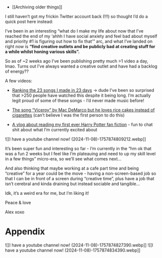 - [[Archiving older things]]

I still haven’t got my frickin Twitter account back (!!!) so thought I’d do a quick post here instead:

I’ve been in an interesting “what do I make my life about now that I’ve reached the end of my ‘ahhh I have social anxiety and feel bad about myself and priority #1 is figuring out how to fix that’” arc, and what I’ve landed on right now is **“find creative outlets and be publicly bad at creating stuff for a while whilst honing various skills”.**

So as of ~2 weeks ago I’ve been publishing pretty much >1 video a day, lmao. Turns out I’ve always wanted a creative outlet and have had a backlog of energy??

A few videos:

- [Ranking the 23 songs I made in 23 days](https://www.youtube.com/watch?v=YGNxfy_3RVI) → dude I’ve been so surprised that >250 people have watched this despite it being long. I’m actually legit proud of some of these songs - I’d never made music before!
    
- [The song “Viceroy” by Mac DeMarco but he loves rice cakes instead of cigarettes](https://www.youtube.com/watch?v=pddX706L648) (can’t believe I was the first person to do this)
    
- [A vlog about reading my first ever Harry Potter fan fiction](https://www.youtube.com/watch?v=WZiknRsNvX0&ab_channel=AlexisLearning) - fun to chat shit about what I’m currently excited about

![[I have a youtube channel now! (2024-11-08)-1757874809212.webp]]

It’s been super fun and interesting so far - I’m currently in the “hm ok that was a fun 2 weeks but I feel like I’m plateauing and need to up my skill level in a few things” micro-era, so we’ll see what comes next…

And also thinking that maybe working at a cafe part time and being “creative” for a year could be the move - having a non-screen-based job so that I can be in front of a screen during “creative time”, plus have a job that isn’t cerebral and kinda draining but instead sociable and tangible…

Idk, it’s a weird era for me, but I’m liking it!

Peace & love

Alex xoxo


# Appendix
![[I have a youtube channel now! (2024-11-08)-1757874827390.webp]]
![[I have a youtube channel now! (2024-11-08)-1757874834390.webp]]